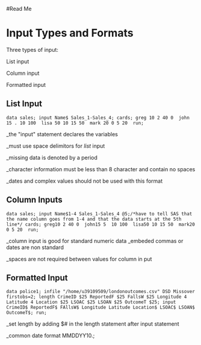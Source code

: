 #Read Me
# Input Types and Formats
Three types of input:

List input 

Column input 

Formatted input

## List Input
`data sales;
input Name$ Sales_1-Sales_4;
cards;
greg 10 2 40 0 
john 15 . 10 100 
lisa 50 10 15 50 
mark 20 0 5 20 
run;`

_the "input" statement declares the variables

_must use space delimitors for *list* input

_missing data is denoted by a period

_character information must be less than 8 character and contain no spaces

_dates and complex values should not be used with this format

## Column Inputs

`data sales;
input Name$1-4 Sales_1-Sales_4 @5;/*have to tell SAS that the name column goes from 1-4 and that the data starts at the 5th line*/
cards;
greg10 2 40 0 
john15 5  10 100 
lisa50 10 15 50 
mark20 0 5 20 
run;`

_column input is good for standard numeric data
_embeded commas or dates are non standard

_spaces are not required between values for column in put

## Formatted Input
`data police1;
infile "/home/u39109509/londonoutcomes.csv" DSD Missover firstobs=2;
length CrimeID $25 ReportedF $25 FallsW $25 Longitude 4 Latitude 4 Location $25 LSOAC $25 LSOAN $25 OutcomeT $25;
input CrimeID$ ReportedF$ FAllsW$ Longitude Latitude Location$ LSOAC$ LSOAN$ OutcomeT$;
run;`


_set length by adding $# in the length statement after input statement

_common date format MMDDYY10.;


